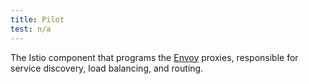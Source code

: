 ```yaml
---
title: Pilot
test: n/a
---
```


The Istio component that programs the [Envoy](/docs/reference/glossary/#envoy) proxies, responsible for service discovery, load balancing, and routing.

